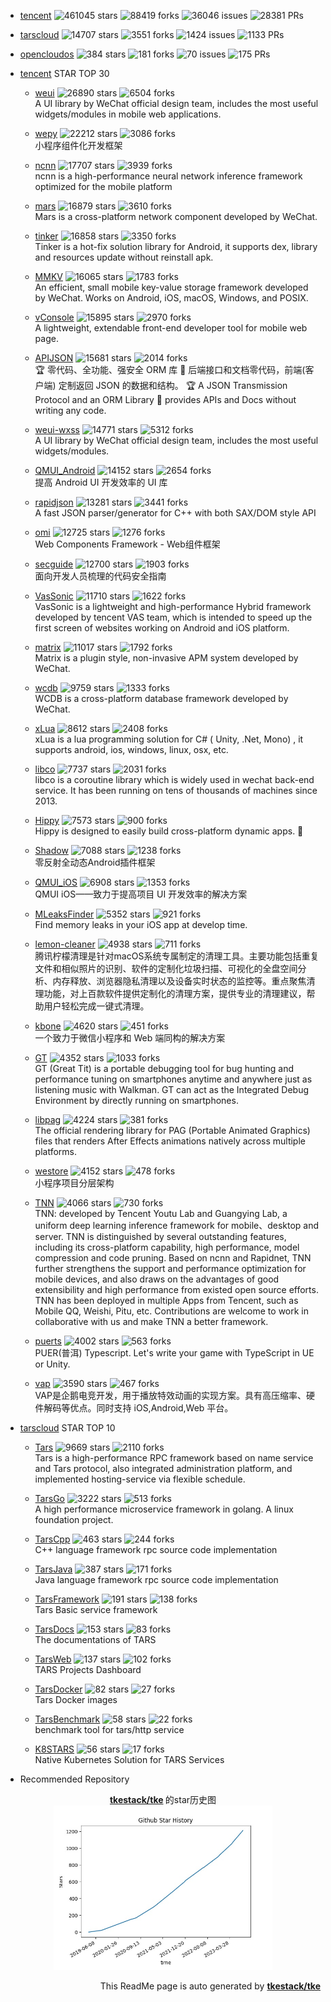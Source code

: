 
+ [tencent](https://github.com/tencent)
![461045 stars](https://img.shields.io/badge/Stars-461045-green)
![88419 forks](https://img.shields.io/badge/Forks-88419-green)
![36046 issues](https://img.shields.io/badge/Issues-36046-green)
![28381 PRs](https://img.shields.io/badge/PRs-28381-green)

+ [tarscloud](https://github.com/tarscloud)
![14707 stars](https://img.shields.io/badge/Stars-14707-green)
![3551 forks](https://img.shields.io/badge/Forks-3551-green)
![1424 issues](https://img.shields.io/badge/Issues-1424-green)
![1133 PRs](https://img.shields.io/badge/PRs-1133-green)

+ [opencloudos](https://github.com/opencloudos)
![384 stars](https://img.shields.io/badge/Stars-384-green)
![181 forks](https://img.shields.io/badge/Forks-181-green)
![70 issues](https://img.shields.io/badge/Issues-70-green)
![175 PRs](https://img.shields.io/badge/PRs-175-green)



+ [tencent](https://github.com/tencent) STAR TOP 30
    
    + [weui](https://github.com/tencent/weui) 
    ![26890 stars](https://img.shields.io/badge/Stars-26890-green)
    ![6504 forks](https://img.shields.io/badge/Forks-6504-green)  
    A UI library by WeChat official design team, includes the most useful widgets/modules in mobile web applications.
    
    + [wepy](https://github.com/tencent/wepy) 
    ![22212 stars](https://img.shields.io/badge/Stars-22212-green)
    ![3086 forks](https://img.shields.io/badge/Forks-3086-green)  
    小程序组件化开发框架
    
    + [ncnn](https://github.com/tencent/ncnn) 
    ![17707 stars](https://img.shields.io/badge/Stars-17707-green)
    ![3939 forks](https://img.shields.io/badge/Forks-3939-green)  
    ncnn is a high-performance neural network inference framework optimized for the mobile platform
    
    + [mars](https://github.com/tencent/mars) 
    ![16879 stars](https://img.shields.io/badge/Stars-16879-green)
    ![3610 forks](https://img.shields.io/badge/Forks-3610-green)  
    Mars is a cross-platform network component  developed by WeChat.
    
    + [tinker](https://github.com/tencent/tinker) 
    ![16858 stars](https://img.shields.io/badge/Stars-16858-green)
    ![3350 forks](https://img.shields.io/badge/Forks-3350-green)  
    Tinker is a hot-fix solution library for Android, it supports dex, library and resources update without reinstall apk.
    
    + [MMKV](https://github.com/tencent/MMKV) 
    ![16065 stars](https://img.shields.io/badge/Stars-16065-green)
    ![1783 forks](https://img.shields.io/badge/Forks-1783-green)  
    An efficient, small mobile key-value storage framework developed by WeChat. Works on Android, iOS, macOS, Windows, and POSIX.
    
    + [vConsole](https://github.com/tencent/vConsole) 
    ![15895 stars](https://img.shields.io/badge/Stars-15895-green)
    ![2970 forks](https://img.shields.io/badge/Forks-2970-green)  
    A lightweight, extendable front-end developer tool for mobile web page.
    
    + [APIJSON](https://github.com/tencent/APIJSON) 
    ![15681 stars](https://img.shields.io/badge/Stars-15681-green)
    ![2014 forks](https://img.shields.io/badge/Forks-2014-green)  
    🏆 零代码、全功能、强安全 ORM 库 🚀 后端接口和文档零代码，前端(客户端) 定制返回 JSON 的数据和结构。 🏆 A JSON Transmission Protocol and an ORM Library 🚀  provides APIs and Docs without writing any code.
    
    + [weui-wxss](https://github.com/tencent/weui-wxss) 
    ![14771 stars](https://img.shields.io/badge/Stars-14771-green)
    ![5312 forks](https://img.shields.io/badge/Forks-5312-green)  
    A UI library by WeChat official design team, includes the most useful widgets/modules.
    
    + [QMUI_Android](https://github.com/tencent/QMUI_Android) 
    ![14152 stars](https://img.shields.io/badge/Stars-14152-green)
    ![2654 forks](https://img.shields.io/badge/Forks-2654-green)  
    提高 Android UI 开发效率的 UI 库
    
    + [rapidjson](https://github.com/tencent/rapidjson) 
    ![13281 stars](https://img.shields.io/badge/Stars-13281-green)
    ![3441 forks](https://img.shields.io/badge/Forks-3441-green)  
    A fast JSON parser/generator for C++ with both SAX/DOM style API
    
    + [omi](https://github.com/tencent/omi) 
    ![12725 stars](https://img.shields.io/badge/Stars-12725-green)
    ![1276 forks](https://img.shields.io/badge/Forks-1276-green)  
    Web Components Framework - Web组件框架
    
    + [secguide](https://github.com/tencent/secguide) 
    ![12700 stars](https://img.shields.io/badge/Stars-12700-green)
    ![1903 forks](https://img.shields.io/badge/Forks-1903-green)  
    面向开发人员梳理的代码安全指南
    
    + [VasSonic](https://github.com/tencent/VasSonic) 
    ![11710 stars](https://img.shields.io/badge/Stars-11710-green)
    ![1622 forks](https://img.shields.io/badge/Forks-1622-green)  
    VasSonic is a lightweight and high-performance Hybrid framework developed by tencent VAS team, which is intended to speed up the first screen of websites working on Android and iOS platform. 
    
    + [matrix](https://github.com/tencent/matrix) 
    ![11017 stars](https://img.shields.io/badge/Stars-11017-green)
    ![1792 forks](https://img.shields.io/badge/Forks-1792-green)  
    Matrix is a plugin style, non-invasive APM system developed by WeChat.
    
    + [wcdb](https://github.com/tencent/wcdb) 
    ![9759 stars](https://img.shields.io/badge/Stars-9759-green)
    ![1333 forks](https://img.shields.io/badge/Forks-1333-green)  
    WCDB is a cross-platform database framework developed by WeChat.
    
    + [xLua](https://github.com/tencent/xLua) 
    ![8612 stars](https://img.shields.io/badge/Stars-8612-green)
    ![2408 forks](https://img.shields.io/badge/Forks-2408-green)  
    xLua is a lua programming solution for  C# ( Unity, .Net, Mono) , it supports android, ios, windows, linux, osx, etc.
    
    + [libco](https://github.com/tencent/libco) 
    ![7737 stars](https://img.shields.io/badge/Stars-7737-green)
    ![2031 forks](https://img.shields.io/badge/Forks-2031-green)  
    libco is a coroutine library which is widely used in wechat  back-end service. It has been running on tens of thousands of machines since 2013.
    
    + [Hippy](https://github.com/tencent/Hippy) 
    ![7573 stars](https://img.shields.io/badge/Stars-7573-green)
    ![900 forks](https://img.shields.io/badge/Forks-900-green)  
    Hippy is designed to easily build cross-platform dynamic apps. 👏
    
    + [Shadow](https://github.com/tencent/Shadow) 
    ![7088 stars](https://img.shields.io/badge/Stars-7088-green)
    ![1238 forks](https://img.shields.io/badge/Forks-1238-green)  
    零反射全动态Android插件框架
    
    + [QMUI_iOS](https://github.com/tencent/QMUI_iOS) 
    ![6908 stars](https://img.shields.io/badge/Stars-6908-green)
    ![1353 forks](https://img.shields.io/badge/Forks-1353-green)  
    QMUI iOS——致力于提高项目 UI 开发效率的解决方案
    
    + [MLeaksFinder](https://github.com/tencent/MLeaksFinder) 
    ![5352 stars](https://img.shields.io/badge/Stars-5352-green)
    ![921 forks](https://img.shields.io/badge/Forks-921-green)  
    Find memory leaks in your iOS app at develop time.
    
    + [lemon-cleaner](https://github.com/tencent/lemon-cleaner) 
    ![4938 stars](https://img.shields.io/badge/Stars-4938-green)
    ![711 forks](https://img.shields.io/badge/Forks-711-green)  
    腾讯柠檬清理是针对macOS系统专属制定的清理工具。主要功能包括重复文件和相似照片的识别、软件的定制化垃圾扫描、可视化的全盘空间分析、内存释放、浏览器隐私清理以及设备实时状态的监控等。重点聚焦清理功能，对上百款软件提供定制化的清理方案，提供专业的清理建议，帮助用户轻松完成一键式清理。
    
    + [kbone](https://github.com/tencent/kbone) 
    ![4620 stars](https://img.shields.io/badge/Stars-4620-green)
    ![451 forks](https://img.shields.io/badge/Forks-451-green)  
    一个致力于微信小程序和 Web 端同构的解决方案
    
    + [GT](https://github.com/tencent/GT) 
    ![4352 stars](https://img.shields.io/badge/Stars-4352-green)
    ![1033 forks](https://img.shields.io/badge/Forks-1033-green)  
    GT (Great Tit) is a portable debugging tool for bug hunting and performance tuning on smartphones anytime and anywhere just as listening music with Walkman. GT can act as the Integrated Debug Environment by directly running on smartphones.
    
    + [libpag](https://github.com/tencent/libpag) 
    ![4224 stars](https://img.shields.io/badge/Stars-4224-green)
    ![381 forks](https://img.shields.io/badge/Forks-381-green)  
    The official rendering library for PAG (Portable Animated Graphics) files that renders After Effects animations natively across multiple platforms.
    
    + [westore](https://github.com/tencent/westore) 
    ![4152 stars](https://img.shields.io/badge/Stars-4152-green)
    ![478 forks](https://img.shields.io/badge/Forks-478-green)  
    小程序项目分层架构
    
    + [TNN](https://github.com/tencent/TNN) 
    ![4066 stars](https://img.shields.io/badge/Stars-4066-green)
    ![730 forks](https://img.shields.io/badge/Forks-730-green)  
    TNN: developed by Tencent Youtu Lab and Guangying Lab, a uniform deep learning inference framework for mobile、desktop and server. TNN is distinguished by several outstanding features, including its cross-platform capability, high performance, model compression and code pruning. Based on ncnn and Rapidnet, TNN further strengthens the support and performance optimization for mobile devices, and also draws on the advantages of good extensibility and high performance from existed open source efforts. TNN has been deployed in multiple Apps from Tencent, such as Mobile QQ, Weishi, Pitu, etc. Contributions are welcome to work in collaborative with us and make TNN a better framework. 
    
    + [puerts](https://github.com/tencent/puerts) 
    ![4002 stars](https://img.shields.io/badge/Stars-4002-green)
    ![563 forks](https://img.shields.io/badge/Forks-563-green)  
    PUER(普洱) Typescript. Let's write your game with TypeScript in UE or Unity.
    
    + [vap](https://github.com/tencent/vap) 
    ![3590 stars](https://img.shields.io/badge/Stars-3590-green)
    ![467 forks](https://img.shields.io/badge/Forks-467-green)  
    VAP是企鹅电竞开发，用于播放特效动画的实现方案。具有高压缩率、硬件解码等优点。同时支持 iOS,Android,Web 平台。
    

+ [tarscloud](https://github.com/tarscloud) STAR TOP 10
    
    + [Tars](https://github.com/tarscloud/Tars) 
    ![9669 stars](https://img.shields.io/badge/Stars-9669-green)
    ![2110 forks](https://img.shields.io/badge/Forks-2110-green)  
    Tars is a high-performance RPC framework based on name service and Tars protocol, also integrated administration platform, and implemented hosting-service via flexible schedule.
    
    + [TarsGo](https://github.com/tarscloud/TarsGo) 
    ![3222 stars](https://img.shields.io/badge/Stars-3222-green)
    ![513 forks](https://img.shields.io/badge/Forks-513-green)  
    A  high performance microservice  framework  in golang. A linux foundation project.
    
    + [TarsCpp](https://github.com/tarscloud/TarsCpp) 
    ![463 stars](https://img.shields.io/badge/Stars-463-green)
    ![244 forks](https://img.shields.io/badge/Forks-244-green)  
    C++ language framework rpc source code implementation
    
    + [TarsJava](https://github.com/tarscloud/TarsJava) 
    ![387 stars](https://img.shields.io/badge/Stars-387-green)
    ![171 forks](https://img.shields.io/badge/Forks-171-green)  
    Java language framework rpc source code implementation
    
    + [TarsFramework](https://github.com/tarscloud/TarsFramework) 
    ![191 stars](https://img.shields.io/badge/Stars-191-green)
    ![138 forks](https://img.shields.io/badge/Forks-138-green)  
    Tars Basic service framework
    
    + [TarsDocs](https://github.com/tarscloud/TarsDocs) 
    ![153 stars](https://img.shields.io/badge/Stars-153-green)
    ![83 forks](https://img.shields.io/badge/Forks-83-green)  
    The documentations of TARS
    
    + [TarsWeb](https://github.com/tarscloud/TarsWeb) 
    ![137 stars](https://img.shields.io/badge/Stars-137-green)
    ![102 forks](https://img.shields.io/badge/Forks-102-green)  
    TARS Projects Dashboard
    
    + [TarsDocker](https://github.com/tarscloud/TarsDocker) 
    ![82 stars](https://img.shields.io/badge/Stars-82-green)
    ![27 forks](https://img.shields.io/badge/Forks-27-green)  
    Tars Docker  images
    
    + [TarsBenchmark](https://github.com/tarscloud/TarsBenchmark) 
    ![58 stars](https://img.shields.io/badge/Stars-58-green)
    ![22 forks](https://img.shields.io/badge/Forks-22-green)  
    benchmark tool for tars/http service
    
    + [K8STARS](https://github.com/tarscloud/K8STARS) 
    ![56 stars](https://img.shields.io/badge/Stars-56-green)
    ![17 forks](https://img.shields.io/badge/Forks-17-green)  
    Native Kubernetes  Solution for TARS Services
    


+ Recommended Repository  
<p align="center">
      <strong>
        <a href="https://github.com/tkestack/tke" target="_blank">tkestack/tke</a>
      </strong>  的star历史图
  <br>
  <img src="https://raw.githubusercontent.com/ButterAndButterfly/GithubTools/master/data/stars_history.jpg" width="350px"></img>    
</p>

<p align="right">
      This ReadMe page is auto generated by 
      <strong>
        <a href="https://github.com/tkestack/tke" target="_blank">tkestack/tke</a><br>
      </strong>   
</p>